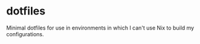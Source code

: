 # dotfiles

Minimal dotfiles for use in environments in which I can't use Nix to build my
configurations.

